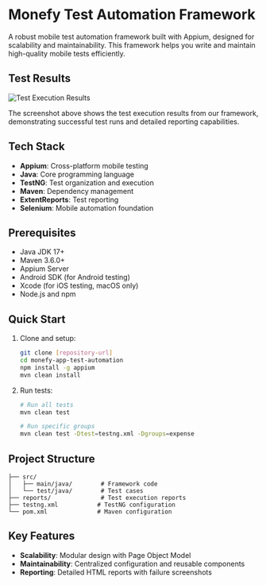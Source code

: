 # Monefy Test Automation Framework

A robust mobile test automation framework built with Appium, designed for scalability and maintainability. This framework helps you write and maintain high-quality mobile tests efficiently.

## Test Results

![Test Execution Results](https://github.com/user-attachments/assets/ef8bec1a-4c76-4b08-a126-00472053907e)

The screenshot above shows the test execution results from our framework, demonstrating successful test runs and detailed reporting capabilities.

## Tech Stack

- **Appium**: Cross-platform mobile testing
- **Java**: Core programming language
- **TestNG**: Test organization and execution
- **Maven**: Dependency management
- **ExtentReports**: Test reporting
- **Selenium**: Mobile automation foundation

## Prerequisites

- Java JDK 17+
- Maven 3.6.0+
- Appium Server
- Android SDK (for Android testing)
- Xcode (for iOS testing, macOS only)
- Node.js and npm

## Quick Start

1. Clone and setup:
   ```bash
   git clone [repository-url]
   cd monefy-app-test-automation
   npm install -g appium
   mvn clean install
   ```

2. Run tests:
   ```bash
   # Run all tests
   mvn clean test

   # Run specific groups
   mvn clean test -Dtest=testng.xml -Dgroups=expense
   ```

## Project Structure

```
├── src/
│   ├── main/java/        # Framework code
│   └── test/java/        # Test cases
├── reports/              # Test execution reports
├── testng.xml           # TestNG configuration
└── pom.xml              # Maven configuration
```

## Key Features

- **Scalability**: Modular design with Page Object Model
- **Maintainability**: Centralized configuration and reusable components
- **Reporting**: Detailed HTML reports with failure screenshots